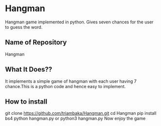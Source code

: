 # Hangman
Hangman game implemented in python. Gives seven chances for the user to guess the word. 

## Name of Repository
Hangman

## What It Does??
It implements a simple game of hangman with each user having 7 chance.This is a python code and hence easy to implement.

## How to install 
git clone https://github.com/triambaka/Hangman.git
cd Hangman
pip install bs4
python hangman.py or python3 hangman.py
Now enjoy the game
